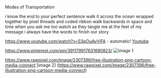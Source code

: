 Modes of Transportation

i know the end to your perfect sentence 
walk it across the ocean wrapped together by pixel threads and coded ribbon
walk backwards in space and time when you ask me too 
watch as they tangle me at the feet of my message 
i always have the words to finish our story

https://www.youtube.com/watch?v=S3pOuAvVjFA - automatic!
[Youtube](https://www.youtube.com/watch?v=S3pOuAvVjFA)

https://www.pinterest.com/pin/391179917631690823/
![image 1](https://cosmosmagazine.com/wp-content/uploads/2020/02/180216-lizard-full-2048x1360.jpg)

https://www.rawpixel.com/image/2307396/free-illustration-png-cartoon-media-connect
[image 2] (https://www.rawpixel.com/image/2307396/free-illustration-png-cartoon-media-connect)

